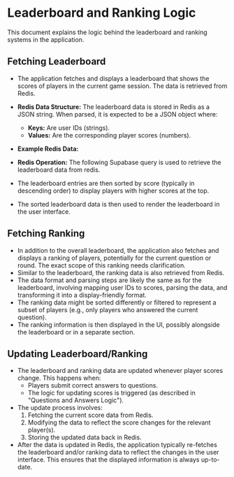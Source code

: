 

# Leaderboard and Ranking Logic

This document explains the logic behind the leaderboard and ranking systems in the application.

## Fetching Leaderboard

-   The application fetches and displays a leaderboard that shows the scores of players in the current game session. The data is retrieved from Redis.
-   **Redis Data Structure:** The leaderboard data is stored in Redis as a JSON string. When parsed, it is expected to be a JSON object where:
    -   **Keys:** Are user IDs (strings).
    -   **Values:** Are the corresponding player scores (numbers).
-   **Example Redis Data:**
    
- **Redis Operation:** The following Supabase query is used to retrieve the leaderboard data from redis.
  
-   The leaderboard entries are then sorted by score (typically in descending order) to display players with higher scores at the top.
-   The sorted leaderboard data is then used to render the leaderboard in the user interface.

## Fetching Ranking

-   In addition to the overall leaderboard, the application also fetches and displays a ranking of players, potentially for the current question or round. The exact scope of this ranking needs clarification.
-   Similar to the leaderboard, the ranking data is also retrieved from Redis.
-   The data format and parsing steps are likely the same as for the leaderboard, involving mapping user IDs to scores, parsing the data, and transforming it into a display-friendly format.
-   The ranking data might be sorted differently or filtered to represent a subset of players (e.g., only players who answered the current question).
-   The ranking information is then displayed in the UI, possibly alongside the leaderboard or in a separate section.

## Updating Leaderboard/Ranking

-   The leaderboard and ranking data are updated whenever player scores change. This happens when:
    -   Players submit correct answers to questions.
    -   The logic for updating scores is triggered (as described in "Questions and Answers Logic").
-   The update process involves:
    1.  Fetching the current score data from Redis.
    2.  Modifying the data to reflect the score changes for the relevant player(s).
    3.  Storing the updated data back in Redis.
-   After the data is updated in Redis, the application typically re-fetches the leaderboard and/or ranking data to reflect the changes in the user interface. This ensures that the displayed information is always up-to-date.